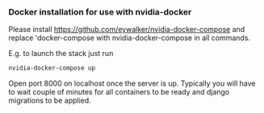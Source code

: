 ### Docker installation for use with nvidia-docker

Please install https://github.com/eywalker/nvidia-docker-compose and replace 'docker-compose with nvidia-docker-compose in all commands.

E.g. to launch the stack just run 
````bash
nvidia-docker-compose up
````
Open port 8000 on localhost once the server is up.
Typically you will have to wait couple of minutes for all containers to be ready and django migrations to be applied.
